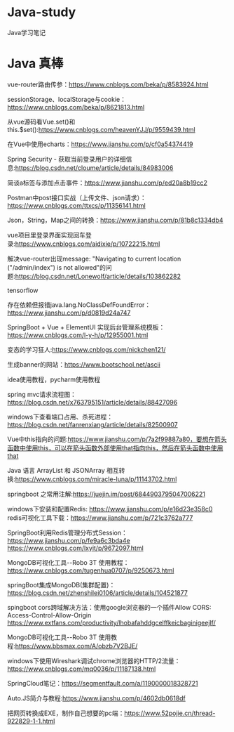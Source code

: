 # Java-study
Java学习笔记

# Java 真棒


vue-router路由传参：https://www.cnblogs.com/beka/p/8583924.html

sessionStorage、localStorage与cookie：https://www.cnblogs.com/beka/p/8621813.html

从vue源码看Vue.set()和this.$set():https://www.cnblogs.com/heavenYJJ/p/9559439.html

在Vue中使用echarts：https://www.jianshu.com/p/cf0a54374419

Spring Security - 获取当前登录用户的详细信息:https://blog.csdn.net/cloume/article/details/84983006

简谈a标签与添加点击事件：https://www.jianshu.com/p/ed20a8b19cc2

Postman中post接口实战（上传文件、json请求）：https://www.cnblogs.com/ttxcs/p/11356141.html

Json，String，Map之间的转换：https://www.jianshu.com/p/81b8c1334db4

vue项目里登录界面实现回车登录:https://www.cnblogs.com/aidixie/p/10722215.html

解决vue-router出现message: "Navigating to current location ("/admin/index") is not allowed"的问题:https://blog.csdn.net/LonewoIf/article/details/103862282

tensorflow

存在依赖但报错java.lang.NoClassDefFoundError：https://www.jianshu.com/p/d0819d24a747

SpringBoot + Vue + ElementUI 实现后台管理系统模板：https://www.cnblogs.com/l-y-h/p/12955001.html

变态的学习狂人:https://www.cnblogs.com/nickchen121/

生成banner的网站：https://www.bootschool.net/ascii

idea使用教程，pycharm使用教程

spring mvc请求流程图：https://blog.csdn.net/x763795151/article/details/88427096

windows下查看端口占用、杀死进程：https://blog.csdn.net/fanrenxiang/article/details/82500907

Vue中this指向的问题:https://www.jianshu.com/p/7a2f99887a80，要想在箭头函数中使用this，可以在箭头函数外部使用that指向this，然后在箭头函数中使用that

Java 语言 ArrayList 和 JSONArray 相互转换:https://www.cnblogs.com/miracle-luna/p/11143702.html

springboot 之常用注解:https://juejin.im/post/6844903795047006221

windows下安装和配置Redis: https://www.jianshu.com/p/e16d23e358c0
redis可视化工具下载：https://www.jianshu.com/p/721c3762a777


SpringBoot利用Redis管理分布式Session：https://www.jianshu.com/p/fe9a6c3bda4e
https://www.cnblogs.com/lxyit/p/9672097.html

MongoDB可视化工具--Robo 3T 使用教程：https://www.cnblogs.com/tugenhua0707/p/9250673.html

springBoot集成MongoDB(集群配置)：https://blog.csdn.net/zhenshilei0106/article/details/104521877

spingboot cors跨域解决方法：使用google浏览器的一个插件Allow CORS: Access-Control-Allow-Origin
https://www.extfans.com/productivity/lhobafahddgcelffkeicbaginigeejlf/

MongoDB可视化工具--Robo 3T 使用教程:https://www.bbsmax.com/A/obzb7V2BJE/

windows下使用Wireshark调试chrome浏览器的HTTP/2流量：https://www.cnblogs.com/mq0036/p/11187138.html

SpringCloud笔记：https://segmentfault.com/a/1190000018328721

Auto.JS简介与教程:https://www.jianshu.com/p/4602db0618df

把网页转换成EXE，制作自己想要的pc端：https://www.52pojie.cn/thread-922829-1-1.html
